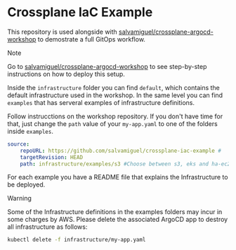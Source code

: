 # Crossplane IaC Example
This repository is used alongside with [salvamiguel/crossplane-argocd-workshop](https://github.com/salvamiguel/crossplane-argocd-workshop) to demostrate a full GitOps workflow.

> [!NOTE]
> Go to [salvamiguel/crossplane-argocd-workshop](https://github.com/salvamiguel/crossplane-argocd-workshop) to see step-by-step instructions on how to deploy this setup.

Inside the ``infrastructure`` folder you can find ``default``, which contains the default infrastructure used in the workshop. In the same level you can find ``examples`` that has serveral examples of infrastructure definitions.

Follow instrucctions on the workshop repository. If you don't have time for that, just change the ``path`` value of your ``my-app.yaml`` to one of the folders inside ``examples``.


```yaml
source:
    repoURL: https://github.com/salvamiguel/crossplane-iac-example #
    targetRevision: HEAD
    path: infrastructure/examples/s3 #Choose between s3, eks and ha-ec2 examples.
```

For each example you have a README file that explains the Infrastructure to be deployed.

> [!WARNING]
> Some of the Infrastructure definitions in the examples folders may incur in some charges by AWS. Please delete the associated ArgoCD app to destroy all infrastructure as follows:
> ```bash
> kubectl delete -f infrastructure/my-app.yaml
> ```